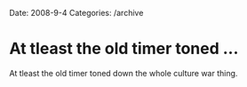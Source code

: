 Date: 2008-9-4
Categories: /archive

# At tleast the old timer toned ...

At tleast the old timer toned down the whole culture war thing.
